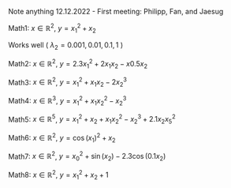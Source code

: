 Note anything
12.12.2022 - First meeting: Philipp, Fan, and Jaesug

Math1: $x\in\mathbb{R}^2$, $y=x_1^2+x_2$

Works well ( $\lambda_2=0.001,0.01,0.1,1$ )


Math2: $x\in\mathbb{R}^2$, $y=2.3x_1^2+2x_1x_2-x0.5x_2$

Math3: $x\in\mathbb{R}^2$, $y=x_1^2+x_1x_2-2x_2^3$

Math4: $x\in\mathbb{R}^3$, $y=x_1^2+x_1x_2^2-x_2^3$

Math5: $x\in\mathbb{R}^5$, $y=x_1^2+x_2+x_1x_2^2-x_2^3+2.1x_2x_5^2$

Math6: $x\in\mathbb{R}^2$, $y=\cos(x_1)^2+x_2$

Math7: $x\in\mathbb{R}^2$, $y=x_0^2 +  \sin(x_2) -2.3 \cos(0.1 x_2)$

Math8: $x\in\mathbb{R}^2$, $y=x_1^2+x_2 + 1$
